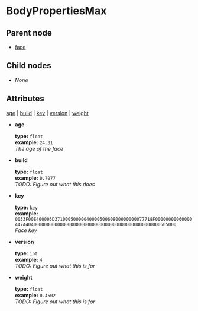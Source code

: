 # BodyPropertiesMax

## Parent node

* [face](./)

## Child nodes

* _None_

## Attributes

[age](bodypropertiesmax.md#age) \| [build](bodypropertiesmax.md#build) \| [key](bodypropertiesmax.md#key) \| [version](bodypropertiesmax.md#version) \| [weight](bodypropertiesmax.md#weight)

* **age**

  **type:** `float`  
  **example:** `24.31`  
  _The age of the face_

* **build**

  **type:** `float`  
  **example:** `0.7077`  
  _TODO: Figure out what this does_

* **key**

  **type:** `key`  
  **example:** `0033F00E400005D3710005000004000050060800000000077718F00000000060000447A404000000000000000000000000000000000000000000000000505000`  
  _Face key_

* **version**

  **type:** `int`  
  **example:** `4`  
  _TODO: Figure out what this is for_

* **weight**

  **type:** `float`  
  **example:** `0.4502`  
  _TODO: Figure out what this is for_


